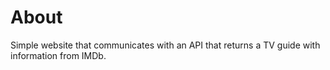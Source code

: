 # About

Simple website that communicates with an API that returns a TV guide with information from IMDb.